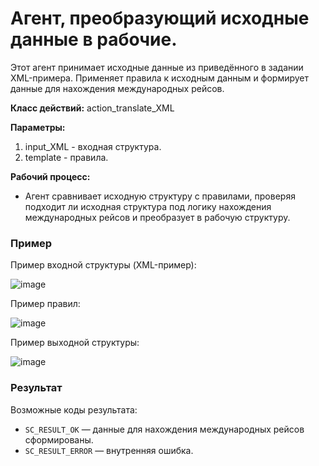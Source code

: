 # Агент, преобразующий исходные данные в рабочие.
Этот агент принимает исходные данные из приведённого в задании XML-примера. Применяет правила к исходным данным и формирует данные для нахождения международных рейсов.

**Класс действий:**
action_translate_XML

**Параметры:**
1. input_XML - входная структура.
2. template - правила.
   
**Рабочий процесс:**
- Агент сравнивает исходную структуру с правилами, проверяя подходит ли исходная структура под логику нахождения международных рейсов и преобразует в рабочую структуру.

### Пример
Пример входной структуры (XML-пример): 

![image](https://github.com/user-attachments/assets/9772a024-dc1e-4a8d-9bcc-e15c454cd979)

Пример правил:

![image](https://github.com/user-attachments/assets/a832cb9f-6f8d-413d-9cd4-dd96b4b7017f)

Пример выходной структуры:

![image](https://github.com/user-attachments/assets/97142d66-b5e2-463e-8a77-5d144d2745bb)


### Результат
Возможные коды результата:
* `SC_RESULT_OK` — данные для нахождения международных рейсов сформированы.
* `SC_RESULT_ERROR` — внутренняя ошибка.
